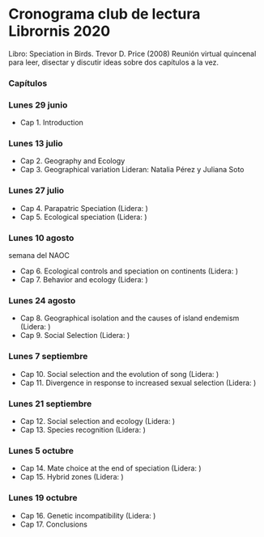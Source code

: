 # Cronograma club de lectura Librornis 2020
Libro: Speciation in Birds. Trevor D. Price (2008)
Reunión virtual quincenal para leer, disectar y discutir ideas sobre dos capítulos a la vez.

### Capítulos

### Lunes 29 junio
* Cap 1. Introduction

### Lunes 13 julio 
* Cap 2. Geography and Ecology
* Cap 3. Geographical variation
Lideran: Natalia Pérez y Juliana Soto

### Lunes 27 julio
* Cap 4. Parapatric Speciation (Lidera: )
* Cap 5. Ecological speciation (Lidera: )

### Lunes 10 agosto
semana del NAOC
* Cap 6. Ecological controls and speciation on continents (Lidera: )
* Cap 7. Behavior and ecology (Lidera: )

### Lunes 24 agosto
* Cap 8. Geographical isolation and the causes of island endemism (Lidera: )
* Cap 9. Social Selection (Lidera: )

### Lunes 7 septiembre
* Cap 10. Social selection and the evolution of song (Lidera: )
* Cap 11. Divergence in response to increased sexual selection (Lidera: )

### Lunes 21 septiembre
* Cap 12. Social selection and ecology (Lidera: )
* Cap 13. Species recognition (Lidera: )

### Lunes 5 octubre
* Cap 14. Mate choice at the end of speciation (Lidera: )
* Cap 15. Hybrid zones (Lidera: )

### Lunes 19 octubre
* Cap 16. Genetic incompatibility (Lidera: )
* Cap 17. Conclusions

